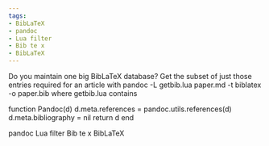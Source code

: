 ```yaml
---
tags:
- BibLaTeX
- pandoc
- Lua filter
- Bib te x
- BibLaTeX
---
```


Do you maintain one big BibLaTeX database? Get the subset of just those
entries required for an article with pandoc -L getbib.lua paper.md -t
biblatex -o paper.bib where getbib.lua contains

function Pandoc(d) d.meta.references = pandoc.utils.references(d)
d.meta.bibliography = nil return d end

pandoc Lua filter Bib te x BibLaTeX
